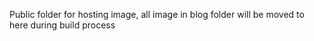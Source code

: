 Public folder for hosting image, all image in blog folder will be moved to here during build process